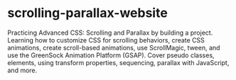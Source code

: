 # scrolling-parallax-website
Practicing Advanced CSS: Scrolling and Parallax by building a project. Learning how to customize CSS for scrolling behaviors, create CSS animations, create scroll-based animations, use ScrollMagic, tween, and use the GreenSock Animation Platform (GSAP). Cover pseudo classes, elements, using transform properties, sequencing, parallax with JavaScript, and more.
